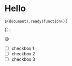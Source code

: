 # Hello
```[JavaScript]
$(document).ready(function(){

});
```
:smile:


- [ ] checkbox 1
- [ ] checkbox 2
- [ ] checkbox 3
